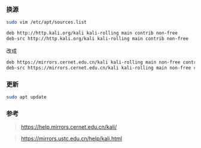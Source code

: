 ### 换源

```sh
sudo vim /etc/apt/sources.list
```

```sh
deb http://http.kali.org/kali kali-rolling main contrib non-free
deb-src http://http.kali.org/kali kali-rolling main contrib non-free
```

改成

```sh
deb https://mirrors.cernet.edu.cn/kali kali-rolling main non-free contrib
deb-src https://mirrors.cernet.edu.cn/kali kali-rolling main non-free contrib
```

### 更新

```sh
sudo apt update
```

### 参考

> https://help.mirrors.cernet.edu.cn/kali/

> https://mirrors.ustc.edu.cn/help/kali.html

